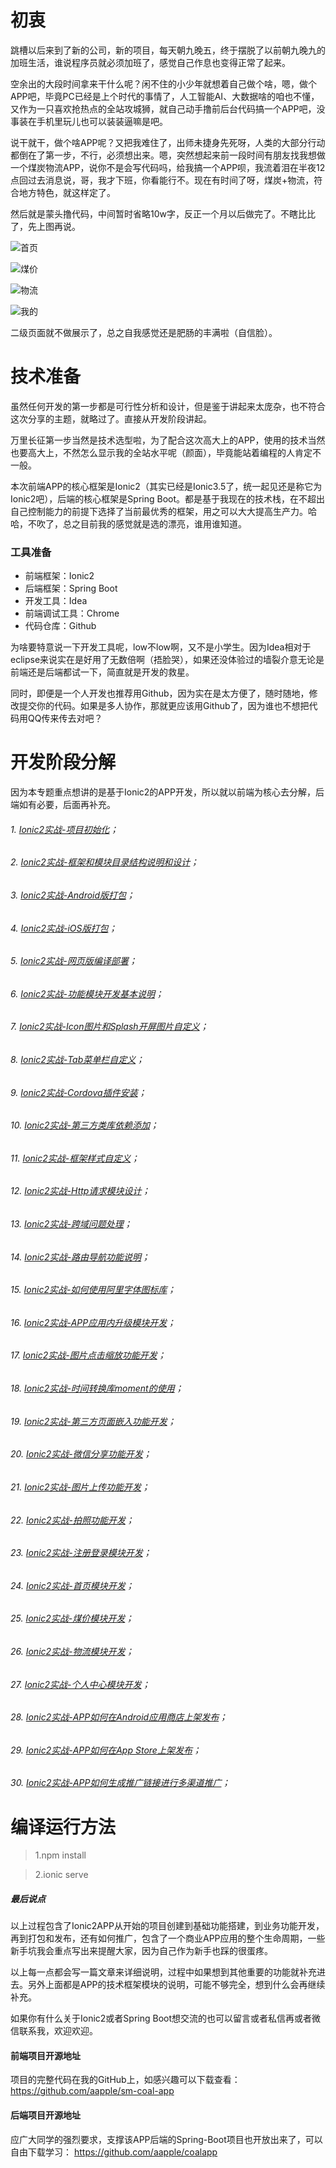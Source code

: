 # 初衷
跳槽以后来到了新的公司，新的项目，每天朝九晚五，终于摆脱了以前朝九晚九的加班生活，谁说程序员就必须加班了，感觉自己作息也变得正常了起来。

空余出的大段时间拿来干什么呢？闲不住的小少年就想着自己做个啥，嗯，做个APP吧，毕竟PC已经是上个时代的事情了，人工智能AI、大数据啥的咱也不懂，又作为一只喜欢抢热点的全站攻城狮，就自己动手撸前后台代码搞一个APP吧，没事装在手机里玩儿也可以装装逼嘛是吧。

说干就干，做个啥APP呢？又把我难住了，出师未捷身先死呀，人类的大部分行动都倒在了第一步，不行，必须想出来。嗯，突然想起来前一段时间有朋友找我想做一个煤炭物流APP，说你不是会写代码吗，给我搞一个APP呗，我流着泪在半夜12点回过去消息说，哥，我才下班，你看能行不。现在有时间了呀，煤炭+物流，符合地方特色，就这样定了。

然后就是蒙头撸代码，中间暂时省略10w字，反正一个月以后做完了。不瞎比比了，先上图再说。



![首页](http://upload-images.jianshu.io/upload_images/3529154-a6b6a94e05b98e29.png?imageMogr2/auto-orient/strip%7CimageView2/2/w/1240)


![煤价](http://upload-images.jianshu.io/upload_images/3529154-711d2730c0a66607.png?imageMogr2/auto-orient/strip%7CimageView2/2/w/1240)


![物流](http://upload-images.jianshu.io/upload_images/3529154-b00de989da915e7a.png?imageMogr2/auto-orient/strip%7CimageView2/2/w/1240)


![我的](http://upload-images.jianshu.io/upload_images/3529154-247ef2fff5cde007.png?imageMogr2/auto-orient/strip%7CimageView2/2/w/1240)

二级页面就不做展示了，总之自我感觉还是肥肠的丰满啦（自信脸）。

# 技术准备
虽然任何开发的第一步都是可行性分析和设计，但是鉴于讲起来太庞杂，也不符合这次分享的主题，就略过了。直接从开发阶段讲起。

万里长征第一步当然是技术选型啦，为了配合这次高大上的APP，使用的技术当然也要高大上，不然怎么显示我的全站水平呢（颜面），毕竟能站着编程的人肯定不一般。

本次前端APP的核心框架是Ionic2（其实已经是Ionic3.5了，统一起见还是称它为Ionic2吧），后端的核心框架是Spring Boot。都是基于我现在的技术栈，在不超出自己控制能力的前提下选择了当前最优秀的框架，用之可以大大提高生产力。哈哈，不吹了，总之目前我的感觉就是选的漂亮，谁用谁知道。

### 工具准备
- 前端框架：Ionic2
- 后端框架：Spring Boot
- 开发工具：Idea
- 前端调试工具：Chrome
- 代码仓库：Github

为啥要特意说一下开发工具呢，low不low啊，又不是小学生。因为Idea相对于eclipse来说实在是好用了无数倍啊（捂脸哭），如果还没体验过的墙裂介意无论是前端还是后端都试一下，简直就是开发的救星。

同时，即便是一个人开发也推荐用Github，因为实在是太方便了，随时随地，修改提交你的代码。如果是多人协作，那就更应该用Github了，因为谁也不想把代码用QQ传来传去对吧？

# 开发阶段分解
因为本专题重点想讲的是基于Ionic2的APP开发，所以就以前端为核心去分解，后端如有必要，后面再补充。
###### 1. [Ionic2实战-项目初始化](http://www.jianshu.com/p/307afd700fef)；
###### 2. [Ionic2实战-框架和模块目录结构说明和设计](http://www.jianshu.com/p/cd7fae4ef267)；
###### 3. [Ionic2实战-Android版打包](http://www.jianshu.com/p/37633bda766c)；
###### 4. [Ionic2实战-iOS版打包](http://www.jianshu.com/p/3486154719d1)；
###### 5. [Ionic2实战-网页版编译部署](http://www.jianshu.com/p/11772fed6f90)；
###### 6. [Ionic2实战-功能模块开发基本说明](http://www.jianshu.com/p/3703e1f47b1a)；
###### 7. [Ionic2实战-Icon图片和Splash开屏图片自定义](http://www.jianshu.com/p/f7b5d9832b7e)；
###### 8. [Ionic2实战-Tab菜单栏自定义](http://www.jianshu.com/p/b316e46e412c)；
###### 9. [Ionic2实战-Cordova插件安装](http://www.jianshu.com/p/ce4080c97345)；
###### 10. [Ionic2实战-第三方类库依赖添加](http://www.jianshu.com/p/c41b4050a5ef)；
###### 11. [Ionic2实战-框架样式自定义](http://www.jianshu.com/p/3f0d25340919)；
###### 12. [Ionic2实战-Http请求模块设计](http://www.jianshu.com/p/eb8736d7b603)；
###### 13. [Ionic2实战-跨域问题处理](http://www.jianshu.com/p/7ce5a1d90ed7)；
###### 14. [Ionic2实战-路由导航功能说明](http://www.jianshu.com/p/f0cd6ff9ad81)；
###### 15. [Ionic2实战-如何使用阿里字体图标库](http://www.jianshu.com/p/bae9f3ed37cc)；
###### 16. [Ionic2实战-APP应用内升级模块开发](https://www.jianshu.com/p/3d85a6398102)；
###### 17. [Ionic2实战-图片点击缩放功能开发](https://www.jianshu.com/p/454a0a16ce54)；
###### 18. [Ionic2实战-时间转换库moment的使用](https://www.jianshu.com/p/90a54e546639)；
###### 19. [Ionic2实战-第三方页面嵌入功能开发](https://www.jianshu.com/p/9afab9180376)；
###### 20. [Ionic2实战-微信分享功能开发](https://www.jianshu.com/p/36485438e5af)；
###### 21. [Ionic2实战-图片上传功能开发](https://www.jianshu.com/p/598de407620b)；
###### 22. [Ionic2实战-拍照功能开发](https://www.jianshu.com/p/212fa3b7548e)；
###### 23. [Ionic2实战-注册登录模块开发](https://www.jianshu.com/p/5cb92e049b9f)；
###### 24. [Ionic2实战-首页模块开发](https://www.jianshu.com/p/1bc4cee83835)；
###### 25. [Ionic2实战-煤价模块开发](https://www.jianshu.com/p/98b944cd2e7f)；
###### 26. [Ionic2实战-物流模块开发](https://www.jianshu.com/p/bc841327820b)；
###### 27. [Ionic2实战-个人中心模块开发](https://www.jianshu.com/p/a92d077b3f8c)；
###### 28. [Ionic2实战-APP如何在Android应用商店上架发布](https://www.jianshu.com/p/f56787610c69)；
###### 29. [Ionic2实战-APP如何在App Store上架发布](https://www.jianshu.com/p/76619c7852d4)；
###### 30. [Ionic2实战-APP如何生成推广链接进行多渠道推广](https://www.jianshu.com/p/16e154364036)；


# 编译运行方法

> 1.npm install

> 2.ionic serve

##### 最后说点
以上过程包含了Ionic2APP从开始的项目创建到基础功能搭建，到业务功能开发，再到打包和发布，还有如何推广，包含了一个商业APP应用的整个生命周期，一些新手坑我会重点写出来提醒大家，因为自己作为新手也踩的很蛋疼。

以上每一点都会写一篇文章来详细说明，过程中如果想到其他重要的功能就补充进去。另外上面都是APP的技术框架模块的说明，可能不够完全，想到什么会再继续补充。

如果你有什么关于Ionic2或者Spring Boot想交流的也可以留言或者私信再或者微信联系我，欢迎欢迎。

#### 前端项目开源地址
项目的完整代码在我的GitHub上，如感兴趣可以下载查看：
https://github.com/aapple/sm-coal-app

#### 后端项目开源地址
应广大同学的强烈要求，支撑该APP后端的Spring-Boot项目也开放出来了，可以自由下载学习：
https://github.com/aapple/coalapp


